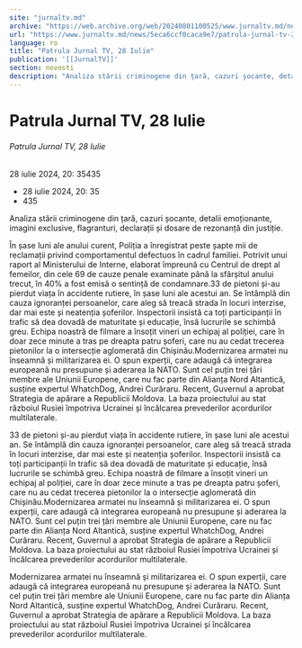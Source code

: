 ```yaml
---
site: "jurnaltv.md"
archive: "https://web.archive.org/web/20240801100525/www.jurnaltv.md/news/5eca6ccf0caca9e7/patrula-jurnal-tv-28-iulie.html"
url: "https://www.jurnaltv.md/news/5eca6ccf0caca9e7/patrula-jurnal-tv-28-iulie.html"
language: ro
title: "Patrula Jurnal TV, 28 Iulie"
publication: '[[JurnalTV]]'
section: novosti
description: "Analiza stării criminogene din țară, cazuri șocante, detalii emoționante, imagini exclusive, flagranturi, declarații și dosare de rezonanță din justiție."
---
```


# Patrula Jurnal TV, 28 Iulie

###### Patrula Jurnal TV, 28 Iulie

28 iulie 2024, 20: 35435

- 28 iulie 2024, 20: 35
- 435

Analiza stării criminogene din țară, cazuri șocante, detalii emoționante, imagini exclusive, flagranturi, declarații și dosare de rezonanță din justiție.

În șase luni ale anului curent, Poliția a înregistrat peste șapte mii de reclamații privind comportamentul defectuos în cadrul familiei. Potrivit unui raport al Ministerului de Interne, elaborat împreună cu Centrul de drept al femeilor, din cele 69 de cauze penale examinate până la sfârșitul anului trecut, în 40% a fost emisă o sentință de condamnare.33 de pietoni și-au pierdut viața în accidente rutiere, în șase luni ale acestui an. Se întâmplă din cauza ignoranței persoanelor, care aleg să treacă strada în locuri interzise, dar mai este și neatenția șoferilor. Inspectorii insistă ca toți participanții în trafic să dea dovadă de maturitate și educație, însă lucrurile se schimbă greu. Echipa noastră de filmare a însoțit vineri un echipaj al poliției, care în doar zece minute a tras pe dreapta patru șoferi, care nu au cedat trecerea pietonilor la o intersecție aglomerată din Chișinău.Modernizarea armatei nu înseamnă și militarizarea ei. O spun experții, care adaugă că integrarea europeană nu presupune și aderarea la NATO. Sunt cel puțin trei țări membre ale Uniunii Europene, care nu fac parte din Alianța Nord Altantică, susține expertul WhatchDog, Andrei Curăraru. Recent, Guvernul a aprobat Strategia de apărare a Republicii Moldova. La baza proiectului au stat războiul Rusiei împotriva Ucrainei și încălcarea prevederilor acordurilor multilaterale.

33 de pietoni și-au pierdut viața în accidente rutiere, în șase luni ale acestui an. Se întâmplă din cauza ignoranței persoanelor, care aleg să treacă strada în locuri interzise, dar mai este și neatenția șoferilor. Inspectorii insistă ca toți participanții în trafic să dea dovadă de maturitate și educație, însă lucrurile se schimbă greu. Echipa noastră de filmare a însoțit vineri un echipaj al poliției, care în doar zece minute a tras pe dreapta patru șoferi, care nu au cedat trecerea pietonilor la o intersecție aglomerată din Chișinău.Modernizarea armatei nu înseamnă și militarizarea ei. O spun experții, care adaugă că integrarea europeană nu presupune și aderarea la NATO. Sunt cel puțin trei țări membre ale Uniunii Europene, care nu fac parte din Alianța Nord Altantică, susține expertul WhatchDog, Andrei Curăraru. Recent, Guvernul a aprobat Strategia de apărare a Republicii Moldova. La baza proiectului au stat războiul Rusiei împotriva Ucrainei și încălcarea prevederilor acordurilor multilaterale.

Modernizarea armatei nu înseamnă și militarizarea ei. O spun experții, care adaugă că integrarea europeană nu presupune și aderarea la NATO. Sunt cel puțin trei țări membre ale Uniunii Europene, care nu fac parte din Alianța Nord Altantică, susține expertul WhatchDog, Andrei Curăraru. Recent, Guvernul a aprobat Strategia de apărare a Republicii Moldova. La baza proiectului au stat războiul Rusiei împotriva Ucrainei și încălcarea prevederilor acordurilor multilaterale.